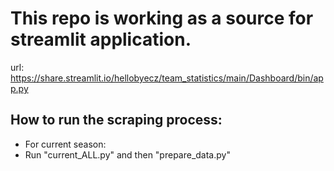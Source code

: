# This repo is working as a source for streamlit application.

url: https://share.streamlit.io/hellobyecz/team_statistics/main/Dashboard/bin/app.py


## How to run the scraping process:
- For current season:
 - Run "current_ALL.py" and then "prepare_data.py"
